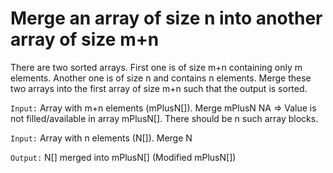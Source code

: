 # Merge an array of size n into another array of size m+n

There are two sorted arrays. First one is of size m+n containing only m elements. Another one is of size n and contains n elements. Merge these two arrays into the first array of size m+n such that the output is sorted.

`Input:` Array with m+n elements (mPlusN[]).
Merge mPlusN
NA => Value is not filled/available in array mPlusN[]. There should be n such array blocks.

`Input:` Array with n elements (N[]).
Merge N

`Output:` N[] merged into mPlusN[] (Modified mPlusN[])
